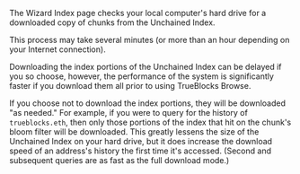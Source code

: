 The Wizard Index page checks your local computer's hard drive for a downloaded copy of chunks from the Unchained Index.

This process may take several minutes (or more than an hour depending on your Internet connection).

Downloading the index portions of the Unchained Index can be delayed if you so choose, however, the performance of the system is significantly faster if you download them all prior to using TrueBlocks Browse.

If you choose not to download the index portions, they will be downloaded "as needed." For example, if you were to query for the history of `trueblocks.eth`, then only those portions of the index that hit on the chunk's bloom filter will be downloaded. This greatly lessens the size of the Unchained Index on your hard drive, but it does increase the download speed of an address's history the first time it's accessed. (Second and subsequent queries are as fast as the full download mode.)
